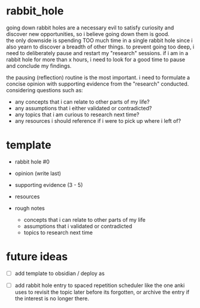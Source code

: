 # rabbit_hole
going down rabbit holes are a necessary evil to satisfy curiosity and discover new opportunities, so i believe going down them is good.  
the only downside is spending TOO much time in a single rabbit hole since i also yearn to discover a breadth of other things. to prevent going too deep, i need to deliberately pause and restart my "research" sessions. if i am in a rabbit hole for more than x hours, i need to look for a good time to pause and conclude my findings. 

the pausing (reflection) routine is the most important. i need to formulate a concise opinion with supporting evidence from the "research" conducted. considering questions such as: 
- any concepts that i can relate to other parts of my life?
- any assumptions that i either validated or contradicted?
- any topics that i am curious to research next time?
- any resources i should reference if i were to pick up where i left of?

# template

- rabbit hole #0
- opinion (write last)
- supporting evidence (3 - 5)
- resources
  
- rough notes
  - concepts that i can relate to other parts of my life
  - assumptions that i validated or contradicted
  - topics to research next time

# future ideas
- [ ] add template to obsidian / deploy as 
- [ ] add rabbit hole entry to spaced repetition scheduler like the one anki uses to revisit the topic later before its forgotten, or archive the entry if the interest is no longer there.

